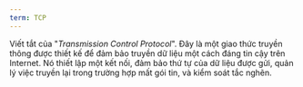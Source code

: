```yaml
---
term: TCP
---
```


Viết tắt của "*Transmission Control Protocol*". Đây là một giao thức truyền thông được thiết kế để đảm bảo truyền dữ liệu một cách đáng tin cậy trên Internet. Nó thiết lập một kết nối, đảm bảo thứ tự của dữ liệu được gửi, quản lý việc truyền lại trong trường hợp mất gói tin, và kiểm soát tắc nghẽn.